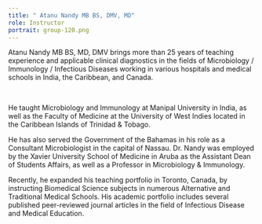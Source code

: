 ```yaml
---
title: " Atanu Nandy MB BS, DMV, MD"
role: Instructor
portrait: group-120.png
---
```

Atanu Nandy MB BS, MD, DMV brings more than 25 years of teaching experience and applicable clinical diagnostics in the fields of Microbiology / Immunology / Infectious Diseases working in various hospitals and medical schools in India, the Caribbean, and Canada.

​

He taught Microbiology and Immunology at Manipal University in India, as well as the Faculty of Medicine at the University of West Indies located in the Caribbean Islands of Trinidad & Tobago.



​He has also served the Government of the Bahamas in his role as a Consultant Microbiologist in the capital of Nassau. Dr. Nandy was employed by the Xavier University School of Medicine in Aruba as the Assistant Dean of Students Affairs, as well as a Professor in Microbiology & Immunology.



Recently, he expanded his teaching portfolio in Toronto, Canada, by instructing Biomedical Science subjects in numerous Alternative and Traditional Medical Schools. His academic portfolio includes several published peer-reviewed journal articles in the field of Infectious Disease and Medical Education.